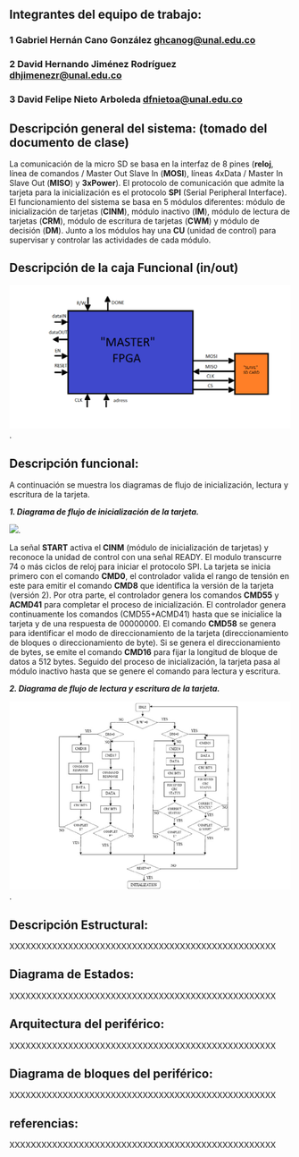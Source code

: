 

## Integrantes del equipo de trabajo:

### 1 Gabriel Hernán Cano González ghcanog@unal.edu.co

### 2 David Hernando Jiménez Rodríguez dhjimenezr@unal.edu.co

### 3 David Felipe Nieto Arboleda dfnietoa@unal.edu.co


## Descripción general del sistema: (tomado del documento de clase)

La comunicación de la micro SD se basa en la interfaz de 8 pines (**reloj**, línea de comandos / Master Out Slave In (**MOSI**), líneas 4xData / Master In Slave Out (**MISO**) y **3xPower**). El protocolo de comunicación que admite la tarjeta para la inicialización es el protocolo **SPI** (Serial Peripheral Interface).  El funcionamiento del sistema se basa en 5 módulos diferentes: módulo de inicialización de tarjetas (**CINM**), módulo inactivo (**IM**), módulo de lectura de tarjetas (**CRM**), módulo de escritura de tarjetas (**CWM**) y módulo de decisión (**DM**). Junto a los módulos hay una **CU** (unidad de control) para supervisar y controlar las actividades de cada módulo.

## Descripción de la caja Funcional  (in/out)

![](https://github.com/Fabeltranm/FPGA-Game-D1/blob/master/HW/RTL/05MicroSD/Version_02/03%20document/bloques.png).

## Descripción funcional:

A continuación se muestra los diagramas de flujo de inicialización, lectura y escritura de la tarjeta. 

**_1. Diagrama de flujo de inicialización de la tarjeta._**

![](https://github.com/Fabeltranm/FPGA-Game-D1/blob/master/HW/RTL/05MicroSD/Version_02/03%20document/inicializaci%C3%B3n.png).

La señal **START** activa el **CINM** (módulo de inicialización de tarjetas) y reconoce la unidad de control con una señal READY.  El modulo transcurre 74 o más ciclos de reloj para iniciar el protocolo SPI. La tarjeta se inicia primero con el comando **CMD0**, el controlador valida el rango de tensión en este para emitir el comando **CMD8** que identifica la versión de la tarjeta (versión 2). Por otra parte, el controlador genera los comandos **CMD55** y **ACMD41** para completar el proceso de inicialización. El controlador genera continuamente los comandos (CMD55+ACMD41) hasta que se inicialice la tarjeta y de una respuesta de 00000000. El comando **CMD58** se genera para identificar el modo de direccionamiento de la tarjeta (direccionamiento de bloques o direccionamiento de byte). Si se genera el direccionamiento de bytes, se emite el comando **CMD16** para fijar la longitud de bloque de datos a 512 bytes. Seguido del proceso de inicialización, la tarjeta pasa al módulo inactivo hasta que se genere el comando para lectura y escritura. 

**_2. Diagrama de flujo de lectura y escritura de la tarjeta._**

![](https://github.com/Fabeltranm/FPGA-Game-D1/blob/master/HW/RTL/05MicroSD/Version_02/03%20document/memoria.png).

## Descripción Estructural:

XXXXXXXXXXXXXXXXXXXXXXXXXXXXXXXXXXXXXXXXXXXXXXXXXX

## Diagrama de Estados:

XXXXXXXXXXXXXXXXXXXXXXXXXXXXXXXXXXXXXXXXXXXXXXXXXX

## Arquitectura del periférico:

XXXXXXXXXXXXXXXXXXXXXXXXXXXXXXXXXXXXXXXXXXXXXXXXXX

## Diagrama de bloques del periférico:

XXXXXXXXXXXXXXXXXXXXXXXXXXXXXXXXXXXXXXXXXXXXXXXXXX

## referencias:

XXXXXXXXXXXXXXXXXXXXXXXXXXXXXXXXXXXXXXXXXXXXXXXXXX

